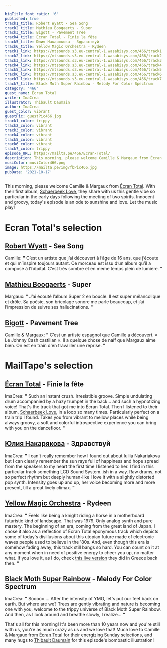 ```yaml
---

bigTitle_font_ratio: '6'
published: true
track1_title: Robert Wyatt - Sea Song
track2_title: Mathieu Boogaerts - Super
track3_title: Bigott - Pavement Tree
track4_title: Écran Total - Finie la fête
track5_title: Юлия Накарякова - Здравствуй
track6_title: Yellow Magic Orchestra - Rydeen
track1_link: https://mtsounds.s3.eu-central-1.wasabisys.com/466/track1.mp3
track2_link: https://mtsounds.s3.eu-central-1.wasabisys.com/466/track2.mp3
track3_link: https://mtsounds.s3.eu-central-1.wasabisys.com/466/track3.mp3
track4_link: https://mtsounds.s3.eu-central-1.wasabisys.com/466/track4.mp3
track5_link: https://mtsounds.s3.eu-central-1.wasabisys.com/466/track5.mp3
track6_link: https://mtsounds.s3.eu-central-1.wasabisys.com/466/track6.mp3
track7_link: https://mtsounds.s3.eu-central-1.wasabisys.com/466/track7.mp3
track7_title: Black Moth Super Rainbow - Melody For Color Spectrum
category: '466'
guest_name: Écran Total
writer: ImaCrea
illustrator: Thibault Daumain
author: ImaCrea
guest_color: vibrant
guestPic: guestPic466.jpg
track1_color: trippy
track2_color: vibrant
track3_color: vibrant
track4_color: vibrant
track5_color: vibrant
track6_color: vibrant
track7_color: trippy
episode_URL: https://mailta.pe/466/Ecran-Total/
description: This morning, please welcome Camille & Margaux from Écran Total. With their first album, Schaerbeek Love, they share with us this gentle vibe so particular in the early days following the meeting of two spirits. Innocent and groovy, today's episode is an ode to sunshine and love. Let the music play!
musiColor: musiColor466.png
image: https://mailta.pe/img/fbPic466.jpg
pubDate: '2021-10-17'
---
```

This morning, please welcome Camille & Margaux from [Écran Total](https://ecrantotalmusique.bandcamp.com). With their first album, [Schaerbeek Love](https://ecrantotalmusique.bandcamp.com/album/schaerbeek-love), they share with us this gentle vibe so particular in the early days following the meeting of two spirits. Innocent and groovy, today's episode is an ode to sunshine and love. Let the music play!


# Ecran Total's selection

## [Robert Wyatt](https://fr.wikipedia.org/wiki/Robert_Wyatt) - Sea Song
Camille: **"** C’est un artiste que j’ai découvert à l’âge de 16 ans, que j’écoute et qui m’inspire toujours autant. Ce morceau est issu d’un album qu’il a composé à l’hôpital. C’est très sombre et en meme temps plein de lumière. **"** 

## [Mathieu Boogaerts](https://mathieuboogaerts.com/) - Super
Margaux: **"** J’ai écouté l’album Super 2 en boucle. Il est super mélancolique et drôle. Sa poésie, son bricolage sonore me parle beaucoup, et j’ai l’impression de suivre ses hallucinations. **"** 

## [Bigott](https://bigottband.bandcamp.com/album/pavement-tree) - Pavement Tree
Camille & Margaux: **"** C’est un artiste espagnol que Camille a découvert. « Le Johnny Cash castillan ». Il a quelque chose de naïf que Margaux aime bien. On est en train d'en travailler une reprise. **"** 


# MailTape's selection

## [Écran Total](https://ecrantotalmusique.bandcamp.com) - Finie la fête
ImaCrea: **"** Such an instant crush. Irresistible groove. Simple undulating drum accompanied by a hazy trumpet in the back... and such a hypnotizing voice! That's the track that got me into Écran Total. Then I listened to their album, [Schaerbeek Love](https://ecrantotalmusique.bandcamp.com/album/schaerbeek-love), in a loop so many times. Particularly perfect on a train trip I found. Takes you from vibrant to mellow places while being always groovy, a soft and colorful introspective experience you can bring with you on the dancefloor. **"** 

## [Юлия Накарякова](https://iuliia-nakariakova.bandcamp.com/album/-) - Здравствуй
ImaCrea: **"** I can't really remember how I found out about Iuliia Nakariakova but I can clearly remember the sun rays full of happiness and hope spread from the speakers to my heart the first time I listened to her. I find in this particular track something LCD Sound System..ish in a way. Raw drums, not so perfect rhythm but deeply human-like I love it with a slightly distorted pop synth. Intensity goes up and up, her voice becoming more and more present, till a great lively climax. **"** 

## [Yellow Magic Orchestra](https://en.wikipedia.org/wiki/Yellow_Magic_Orchestra) - Rydeen
ImaCrea: **"** Feels like being a knight riding a horse in a motherboard futuristic kind of landscape. That was 1979. Only analog synth and pure mastery. The beginning of an era, coming from the great land of Japan. I chose it also as a reflection of Écran Total eponymous track which depicts some of today's disillusions about this utopian future made of electronic waves people used to believe in the '80s. And, even though this era is somehow fading away, this track still bangs so hard. You can count on it at any moment when in need of positive energy to cheer you up, no matter what. If you love it, as I do, check [this live version](https://youtube.076.ne.jp/watch?v=9OQ-b2l-NCk) they did in Greece back then. **"** 

## [Black Moth Super Rainbow](https://blackmothsuperrainbow.bandcamp.com) - Melody For Color Spectrum
ImaCrea: **"** Sooooo.... After the intensity of YMO, let's put our feet back on earth. But where are we? Trees are gently vibrating and nature is becoming one with you, welcome to the trippy universe of Black Moth Super Rainbow. And then, as I look around and breathe slowly, I realize... **"** 


That's all for this morning! It's been more than 10 years now and you're still with us, you're as much crazy as us and we love that! Much love to Camille & Margaux from [Écran Total](https://ecrantotalmusique.bandcamp.com) for their energizing Sunday selections, and many hugs to [Thibault Daumain](https://thibaultdaumain.fr/) for this episode's bombastic illustration!